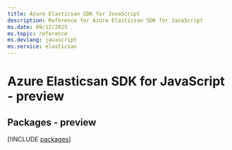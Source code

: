 ```yaml
---
title: Azure Elasticsan SDK for JavaScript
description: Reference for Azure Elasticsan SDK for JavaScript
ms.date: 09/12/2025
ms.topic: reference
ms.devlang: javascript
ms.service: elasticsan
---
```

# Azure Elasticsan SDK for JavaScript - preview
## Packages - preview
[!INCLUDE [packages](elasticsan-index.md)]